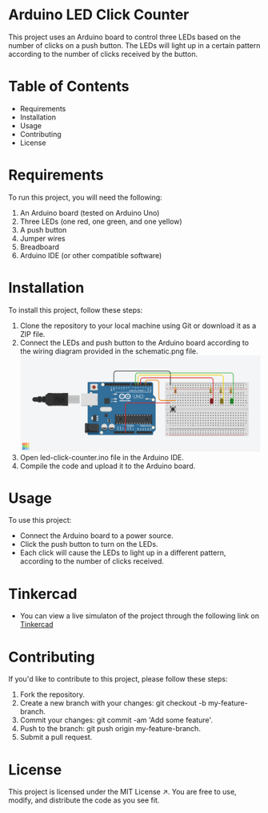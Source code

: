 # Arduino LED Click Counter
This project uses an Arduino board to control three LEDs based on the number of clicks on a push button. The LEDs will light up in a certain pattern according to the number of clicks received by the button.

# Table of Contents
- Requirements
- Installation
- Usage
- Contributing
- License
# Requirements
To run this project, you will need the following:

1. An Arduino board (tested on Arduino Uno)
2. Three LEDs (one red, one green, and one yellow)
3. A push button
4. Jumper wires
5. Breadboard
6. Arduino IDE (or other compatible software)
# Installation
To install this project, follow these steps:

1. Clone the repository to your local machine using Git or download it as a ZIP file.
2. Connect the LEDs and push button to the Arduino board according to the wiring diagram provided in the schematic.png file. ![](schematic.png)
3. Open led-click-counter.ino file in the Arduino IDE.
4. Compile the code and upload it to the Arduino board.
# Usage
To use this project:

- Connect the Arduino board to a power source.
- Click the push button to turn on the LEDs.
- Each click will cause the LEDs to light up in a different pattern, according to the number of clicks received.
# Tinkercad
- You can view a live simulaton of the project through the following link on [Tinkercad](https://www.tinkercad.com/things/3hFKVdEEmry-led-click-counter)
# Contributing
If you'd like to contribute to this project, please follow these steps:

1. Fork the repository.
2. Create a new branch with your changes: git checkout -b my-feature-branch.
3. Commit your changes: git commit -am 'Add some feature'.
4. Push to the branch: git push origin my-feature-branch.
5. Submit a pull request.
# License
This project is licensed under the MIT License ↗. You are free to use, modify, and distribute the code as you see fit.
